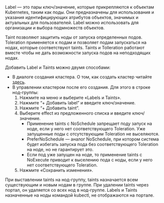 Label — это пары ключ/значение, которые прикрепляются к объектам Kubernetes, таким как поды. Они предназначены для использования и указания идентифицирующих атрибутов объектов, значимых и актуальных для пользователей. Label можно использовать для организации и выбора подмножеств объектов.

Taint позволяют защитить ноды от запуска определенных подов. Toleration применяется к подам и позволяет подам запускаться на нодах, которые соответствуют taints. Taints и Tolleration работают вместе чтобы не дать возможности запуска подов на неподходящих нодах.

Добавить Label и Taints можно двумя способами:

- В диалоге создания кластера. О том, как создать кластер читайте [здесь](https://mcs.mail.ru/docs/ru/base/k8s/k8s-start/create-k8s).
- В управлении кластером после его создания. Для этого в строке нод-группы:
  1.  Нажмите на меню и выберите «Labels и Taints».
  2.  Нажмите “+ Добавить label” и введите ключ/значение.
  3.  Нажмите “+ Добавить taint”.
  4.  Выберите effect из предложенного списка и введите ключ/значение.
      - Применение taints с NoSchedule запрещает поду запуск на ноде, если у него нет соответствующего Toleration. Уже запущенные поды с отсутствующим Toleration не выселяются.
      - PreferNoSchedule — аналог NoSchedule, при котором система будет избегать запуска пода без соответствующего Toleration на ноде, но не гарантирует это.
      - Если под уже запущен на ноде, то применение taints с NoExecute приводит к выселению пода с ноды, если у него нет соответствующего Toleration.
  5.  Нажмите «Сохранить изменения».

<warn>

При выставлении taints на нод-группу, taints назначается всем существующим и новым нодам в группе. При удалении taints через портал, он удаляется со всех нод в нод-группе. Labels и Taints назначенные на ноды командой kubectl, не отображаются на портале.

</warn>
